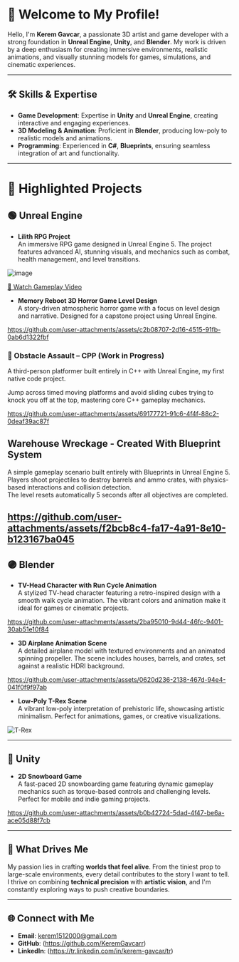 # 👋 Welcome to My Profile!

Hello, I'm **Kerem Gavcar**, a passionate 3D artist and game developer with a strong foundation in **Unreal Engine**, **Unity**, and **Blender**. My work is driven by a deep enthusiasm for creating immersive environments, realistic animations, and visually stunning models for games, simulations, and cinematic experiences.

---

## 🛠 Skills & Expertise
- **Game Development**: Expertise in **Unity** and **Unreal Engine**, creating interactive and engaging experiences.
- **3D Modeling & Animation**: Proficient in **Blender**, producing low-poly to realistic models and animations.
- **Programming**: Experienced in **C#**, **Blueprints**, ensuring seamless integration of art and functionality.

---

# 🚀 Highlighted Projects

## 🟢 Unreal Engine
- **Lilith RPG Project**  
  An immersive RPG game designed in Unreal Engine 5. The project features advanced AI, stunning visuals, and mechanics such as combat, health management, and level transitions.  

![image](https://github.com/user-attachments/assets/ef766c3a-ebe1-42fb-839d-f2f2a525ab5f)

[🎥 Watch Gameplay Video](https://youtu.be/FgiQLnGe0vU)

- **Memory Reboot 3D Horror Game Level Design**  
  A story-driven atmospheric horror game with a focus on level design and narrative. Designed for a capstone project using Unreal Engine.  

https://github.com/user-attachments/assets/c2b08707-2d16-4515-91fb-0ab6d1322fbf

### 🔨 Obstacle Assault – CPP (Work in Progress)

A third-person platformer built entirely in C++ with Unreal Engine, my first native code project.

Jump across timed moving platforms and avoid sliding cubes trying to knock you off at the top, mastering core C++ gameplay mechanics.

https://github.com/user-attachments/assets/69177721-91c6-4f4f-88c2-0deaf39ac87f

## Warehouse Wreckage - Created With Blueprint System

A simple gameplay scenario built entirely with Blueprints in Unreal Engine 5.  
Players shoot projectiles to destroy barrels and ammo crates, with physics-based interactions and collision detection.  
The level resets automatically 5 seconds after all objectives are completed.

https://github.com/user-attachments/assets/f2bcb8c4-fa17-4a91-8e10-b123167ba045
---

## 🟣 Blender
- **TV-Head Character with Run Cycle Animation**  
  A stylized TV-head character featuring a retro-inspired design with a smooth walk cycle animation. The vibrant colors and animation make it ideal for games or cinematic projects.  

https://github.com/user-attachments/assets/2ba95010-9d44-46fc-9401-30ab51e10f84

- **3D Airplane Animation Scene**  
  A detailed airplane model with textured environments and an animated spinning propeller. The scene includes houses, barrels, and crates, set against a realistic HDRI background.

https://github.com/user-attachments/assets/0620d236-2138-467d-94e4-041f0f9f97ab

- **Low-Poly T-Rex Scene**  
  A vibrant low-poly interpretation of prehistoric life, showcasing artistic minimalism. Perfect for animations, games, or creative visualizations.  

![T-Rex](https://github.com/user-attachments/assets/da9bff5d-88ca-4ff5-9cba-ccc3c8ce3721)

---

## 🔵 Unity
- **2D Snowboard Game**  
  A fast-paced 2D snowboarding game featuring dynamic gameplay mechanics such as torque-based controls and challenging levels. Perfect for mobile and indie gaming projects.  

https://github.com/user-attachments/assets/b0b42724-5dad-4f47-be6a-ace05d88f7cb

---

## 🌟 What Drives Me
My passion lies in crafting **worlds that feel alive**. From the tiniest prop to large-scale environments, every detail contributes to the story I want to tell. I thrive on combining **technical precision** with **artistic vision**, and I'm constantly exploring ways to push creative boundaries.

---

## 🌐 Connect with Me
- **Email**: kerem1512000@gmail.com 
- **GitHub**: (https://github.com/KeremGavcarr)
- **LinkedIn**: (https://tr.linkedin.com/in/kerem-gavcar/tr)
